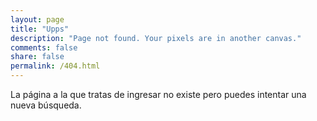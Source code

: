 ```yaml
---
layout: page
title: "Upps"
description: "Page not found. Your pixels are in another canvas."
comments: false
share: false
permalink: /404.html
---  
```


La página a la que tratas de ingresar no existe pero puedes intentar una nueva búsqueda.

<script type="text/javascript">
  var GOOG_FIXURL_LANG = 'es';
  var GOOG_FIXURL_SITE = '{{ site.url }}'
</script>
<script type="text/javascript"
  src="//linkhelp.clients.google.com/tbproxy/lh/wm/fixurl.js">
</script>